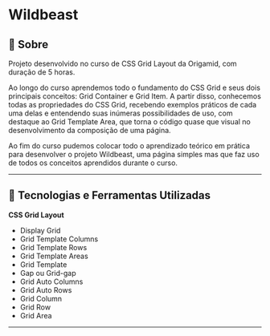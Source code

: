 # Wildbeast
## **📖 Sobre**

Projeto desenvolvido no curso de CSS Grid Layout da Origamid, com duração de 5 horas.

Ao longo do curso aprendemos todo o fundamento do CSS Grid e seus dois principais conceitos: Grid Container e Grid Item. A partir disso, conhecemos todas as propriedades do CSS Grid, recebendo exemplos práticos de cada uma delas e entendendo suas inúmeras possibilidades de uso, com destaque ao Grid Template Area, que torna o código quase que visual no desenvolvimento da composição de uma página.

Ao fim do curso pudemos colocar todo o aprendizado teórico em prática para desenvolver o projeto Wildbeast, uma página simples mas que faz uso de todos os conceitos aprendidos durante o curso.

---

## **🚀 Tecnologias e Ferramentas Utilizadas**

**CSS Grid Layout**

- Display Grid
- Grid Template Columns
- Grid Template Rows
- Grid Template Areas
- Grid Template
- Gap ou Grid-gap
- Grid Auto Columns
- Grid Auto Rows
- Grid Column
- Grid Row
- Grid Area

---

 
 
